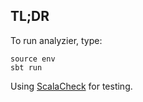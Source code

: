 ## TL;DR

To run analyzier, type:

    source env
    sbt run

Using [ScalaCheck][1] for testing.

[1]: https://github.com/rickynils/scalacheck/wiki/User-Guide
[2]: http://lamp.epfl.ch/files/content/sites/lamp/files/teaching/progfun/ScalacheckTutorial.html
